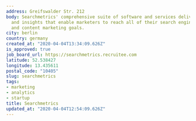 ```yaml
---
address: Greifswalder Str. 212
body: Searchmetrics' comprehensive suite of software and services delivers the data
  and insights that enable marketers to reach all of their search engine optimization
  and content marketing goals.
city: berlin
country: germany
created_at: "2020-04-04T13:34:09.626Z"
is_approved: true
job_board_url: https://searchmetrics.recruitee.com
latitude: 52.538427
longitude: 13.435611
postal_code: "10405"
slug: searchmetrics
tags:
- marketing
- analytics
- startup
title: Searchmetrics
updated_at: "2020-04-04T12:54:09.626Z"
---
```

